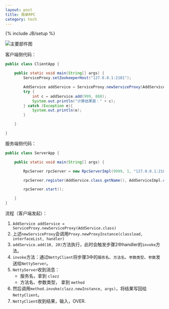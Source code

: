 ```yaml
---
layout: post
title: 简单RPC
category: tech
---
```

{% include JB/setup %}


![主要部件图](https://www.draw.io/?lightbox=1&highlight=0000ff&edit=_blank&layers=1&nav=1#R7Vpdb9sgFP01ea0C2Pl4bNN2raZN1fKwdm%2FUpgmqYyJMmmS%2FfviD2AayOi5u02WpVJkLxnDO4d4Ldg9NFpsvHC%2Fn31hIoh7sh5seuuxBOPaH8n9q2OYGb%2BznhhmnYW4CpWFKf5PC2C%2BsKxqSpNZQMBYJuqwbAxbHJBA1G%2BacrevNnlhUf%2BoSz4hhmAY4Mq0%2FaSjmuXUEh6X9htDZXD0ZDMZ5zSMOnmecreLieT2InrJfXr3Aqq9ioskch2xdMaGrHppwxkR%2BtdhMSJRCq2DL77veU7sbNyexaHIDzG94wdGKqBFn4xJbhUU2G5K27%2FfQxXpOBZkucZDWriX50jYXi0iWgLwMcTLP2qaFom%2FCBdnsHR%2FYzVqKibAFEXwrmxQ3DAucCh0p2NYlKUg1mVcJQYURF0KY7XouwZAXBR52bJCBzZRwORsDITk9UYchEZw9kwmLGJeWmMWy5cUTjSLNhCM6i2UxkHDIjtFFChaVOjwvKhY0DNPHWHGvM%2FPEYjEtBgXeBXrPgjx0ALxnAP9jGeTY3y6W0cH4y0XYz34aCeXidMuEA%2FAB8mvo%2Byb6447Q9w30OZnRRByt8F3A3a%2BLfVd%2BB7UPDLy%2FEyG2LX3NJ9Q6BP6r4A%2F9bsAffq74h1DTAKgSrreAMzLAmUQ0Hfhx%2BoGOA6AN%2B658wtiaetCA3HG22Z6CUwAjDX1LBBx1hL7ahVTgT4j49fWGJceqfScph4b4yH83vQNgIJ4p%2FSwm69s4ETiWU%2F9nkd9ldx%2BBvLkDzJC%2FwbFE4DTyD68Ov2dx9J25GnOvc0mTgMkJFR7%2FFBgAUGNg1HC74yDJAeZ%2BJ8u%2FW6Y6nxB9Q%2F8W9G36d3HGAs1Q%2B4tJOMnS4nuOKRO3nYcAm5P2XKBkhkcDHBKH5%2BnJZxnlKmDIOfLtfQrcma%2BKD6puQ0WlSpYeatoioXFWqmEmx8FWPNDOcAXmMyIq%2BawJbQU73wKdsnESYUFf6qOw4Vk84Y7RdOXuYW7Q1xjJB1%2FcBCtnpVo%2Fupfyfa2jfMZGRxm7u1k3I9yMygcSvpfUihSGhhZaMq6O6I%2BFcTDQEip9N9yUcgj1zKw7ys3j5tZr3CTW%2BSKHJuVgjwP9v8r3UW4mf%2B7cektefQuv8CN53SV%2BKjvRA2rjtax3BDSn4JBY80zXHbHOl7J39JSPXVE%2B6G4tNzhJDlb8ZZeSVvgPIpwkNGghgaoAsmaJnJEw%2B83M1zRSnes7Ez%2F9s%2B1lBtnPqbYq77lPMExIbvC20myZNkj2j1dXsF97ny8v8g5by9Y84z%2FQUzVJNB0FJ0ts8j5SS%2FqBqS6BplrSj7p1TTr0UuaLheOle3BkdOsH5AC09R3D%2BgvP7jYVqMHBQbuoBKocl2q4r%2BjkzVFpFJAgsEWlx5GfOkJVoz7Rgk7T3sGHuhbNJ3hqe3io1jz9ywY9l3IUp5DxDqP%2F13Hp7ZUzdRXYEDzI01nFXlfXfvf3nhmVRainnVC9rg1ZLD%2BozJuXH62iqz8%3D)


客户端侧代码：

```Java
public class ClientApp {

    public static void main(String[] args) {
        ServiceProxy.setZookeeperHost("127.0.0.1:2181");

        AddService addService = ServiceProxy.newServiceProxy(AddService.class);
        try {
            int c = addService.add(999, 888);
            System.out.println("计算结果是：" + c);
        } catch (Exception e){
            System.out.println(e);
        }

    }

}

```

服务端侧代码：

```Java
public class ServerApp {

    public static void main(String[] args) {

        RpcServer rpcServer = new RpcServerImpl(9999, 1, "127.0.0.1:2181");

        rpcServer.register(AddService.class.getName(), AddServiceImpl.class, "127.0.0.1:9999");

        rpcServer.start();

    }
}
```

流程（客户端发起）：

1. `AddService addService = ServiceProxy.newServiceProxy(AddService.class)`
2. 上述`newServiceProxy`会调用`Proxy.newProxyInstance(classload, interfaceList, handler)`
3. `addService.add(10, 20)`方法执行，此时会触发步骤2中handler的`invoke`方法。
4. `invoke`方法：通过`NettyClient`将步骤3中的`服务名`、`方法名`、`参数类型`、`参数`发送给`NettyServer`。
5. `NettyServer`收到消息：
	- 服务名，拿到 `clazz`
	- 方法名、参数类型， 拿到 `method`
6. 然后调用`method.invoke(clazz.newInstance, args)`，将结果写回给`NettyClient`。
7. `NettyClient`收到结果，输入，OVER.


